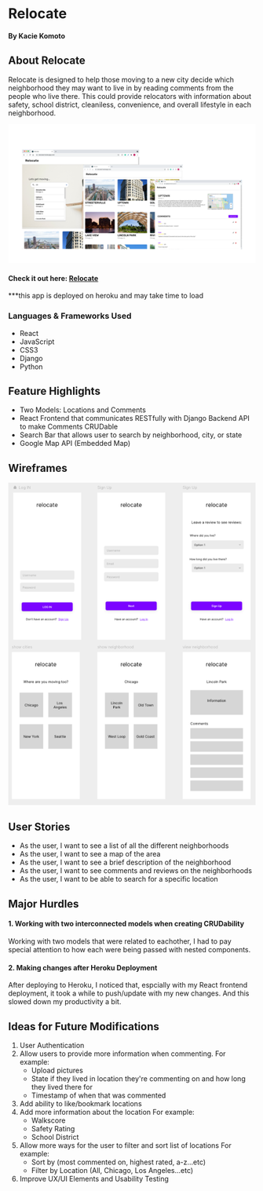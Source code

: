 # Relocate

#### By Kacie Komoto

## About Relocate
Relocate is designed to help those moving to a new city decide which neighborhood they may want to live in by reading comments from the people who live there. This could provide relocators with information about safety, school district, cleaniless, convenience, and overall lifestyle in each neighborhood.

<img src="./frontend/src/img/Relocate_ReadMe_Pic.png">


#### Check it out here: [Relocate](https://relocate2.herokuapp.com/)
***this app is deployed on heroku and may take time to load

### Languages & Frameworks Used
- React
- JavaScript
- CSS3
- Django
- Python

## Feature Highlights
- Two Models: Locations and Comments
- React Frontend that communicates RESTfully with Django Backend API to make Comments CRUDable
- Search Bar that allows user to search by neighborhood, city, or state
- Google Map API (Embedded Map)

## Wireframes
<img src="./frontend/src/img/relocate_wireframes.png">


## User Stories
- As the user, I want to see a list of all the different neighborhoods
- As the user, I want to see a map of the area
- As the user, I want to see a brief description of the neighborhood
- As the user, I want to see comments and reviews on the neighborhoods
- As the user, I want to be able to search for a specific location


## Major Hurdles
#### 1. Working with two interconnected models when creating CRUDability
Working with two models that were related to eachother, I had to pay special attention to how each were being passed with nested components.

#### 2. Making changes after Heroku Deployment
After deploying to Heroku, I noticed that, espcially with my React frontend deployment, it took a while to push/update with my new changes. And this slowed down my productivity a bit.

## Ideas for Future Modifications
1. User Authentication
2. Allow users to provide more information when commenting. 
    For example:
    - Upload pictures
    - State if they lived in location they're commenting on and how long they lived there for
    - Timestamp of when that was commented
3. Add ability to like/bookmark locations
4. Add more information about the location
    For example:
    - Walkscore
    - Safety Rating
    - School District
5. Allow more ways for the user to filter and sort list of locations
    For example:
    - Sort by (most commented on, highest rated, a-z...etc)
    - Filter by Location (All, Chicago, Los Angeles...etc)
6. Improve UX/UI Elements and Usability Testing